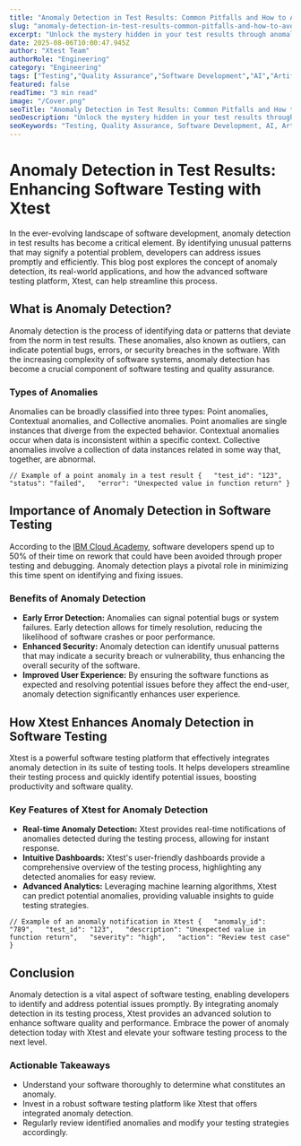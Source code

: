 ```yaml
---
title: "Anomaly Detection in Test Results: Common Pitfalls and How to Avoid Them"
slug: "anomaly-detection-in-test-results-common-pitfalls-and-how-to-avoid-them"
excerpt: "Unlock the mystery hidden in your test results through anomaly detection. Dive into our latest blog post to explore how this powerful tool can help identify patterns, predict outcomes, and drive improvements in any industry. Dont miss the chance to transform your data analysis by understanding anomalies!"
date: 2025-08-06T10:00:47.945Z
author: "Xtest Team"
authorRole: "Engineering"
category: "Engineering"
tags: ["Testing","Quality Assurance","Software Development","AI","Artificial Intelligence"]
featured: false
readTime: "3 min read"
image: "/Cover.png"
seoTitle: "Anomaly Detection in Test Results: Common Pitfalls and How to Avoid Them"
seoDescription: "Unlock the mystery hidden in your test results through anomaly detection. Dive into our latest blog post to explore how this powerful tool can help identify patterns, predict outcomes, and drive improvements in any industry. Dont miss the chance to transform your data analysis by understanding anomalies!"
seoKeywords: "Testing, Quality Assurance, Software Development, AI, Artificial Intelligence"
---
```


# Anomaly Detection in Test Results: Enhancing Software Testing with Xtest

In the ever-evolving landscape of software development, anomaly detection in test results has become a critical element. By identifying unusual patterns that may signify a potential problem, developers can address issues promptly and efficiently. This blog post explores the concept of anomaly detection, its real-world applications, and how the advanced software testing platform, Xtest, can help streamline this process.

## What is Anomaly Detection?

Anomaly detection is the process of identifying data or patterns that deviate from the norm in test results. These anomalies, also known as outliers, can indicate potential bugs, errors, or security breaches in the software. With the increasing complexity of software systems, anomaly detection has become a crucial component of software testing and quality assurance.

### Types of Anomalies

Anomalies can be broadly classified into three types: Point anomalies, Contextual anomalies, and Collective anomalies. Point anomalies are single instances that diverge from the expected behavior. Contextual anomalies occur when data is inconsistent within a specific context. Collective anomalies involve a collection of data instances related in some way that, together, are abnormal.

`// Example of a point anomaly in a test result {   "test_id": "123",   "status": "failed",   "error": "Unexpected value in function return" }`

## Importance of Anomaly Detection in Software Testing

According to the [IBM Cloud Academy](https://www.ibm.com/cloud/learn/software-testing), software developers spend up to 50% of their time on rework that could have been avoided through proper testing and debugging. Anomaly detection plays a pivotal role in minimizing this time spent on identifying and fixing issues.

### Benefits of Anomaly Detection

*   **Early Error Detection:** Anomalies can signal potential bugs or system failures. Early detection allows for timely resolution, reducing the likelihood of software crashes or poor performance.
*   **Enhanced Security:** Anomaly detection can identify unusual patterns that may indicate a security breach or vulnerability, thus enhancing the overall security of the software.
*   **Improved User Experience:** By ensuring the software functions as expected and resolving potential issues before they affect the end-user, anomaly detection significantly enhances user experience.

## How Xtest Enhances Anomaly Detection in Software Testing

Xtest is a powerful software testing platform that effectively integrates anomaly detection in its suite of testing tools. It helps developers streamline their testing process and quickly identify potential issues, boosting productivity and software quality.

### Key Features of Xtest for Anomaly Detection

*   **Real-time Anomaly Detection:** Xtest provides real-time notifications of anomalies detected during the testing process, allowing for instant response.
*   **Intuitive Dashboards:** Xtest's user-friendly dashboards provide a comprehensive overview of the testing process, highlighting any detected anomalies for easy review.
*   **Advanced Analytics:** Leveraging machine learning algorithms, Xtest can predict potential anomalies, providing valuable insights to guide testing strategies.

`// Example of an anomaly notification in Xtest {   "anomaly_id": "789",   "test_id": "123",   "description": "Unexpected value in function return",   "severity": "high",   "action": "Review test case" }`

## Conclusion

Anomaly detection is a vital aspect of software testing, enabling developers to identify and address potential issues promptly. By integrating anomaly detection in its testing process, Xtest provides an advanced solution to enhance software quality and performance. Embrace the power of anomaly detection today with Xtest and elevate your software testing process to the next level.

### Actionable Takeaways

*   Understand your software thoroughly to determine what constitutes an anomaly.
*   Invest in a robust software testing platform like Xtest that offers integrated anomaly detection.
*   Regularly review identified anomalies and modify your testing strategies accordingly.
